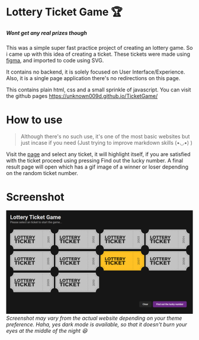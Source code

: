 # Lottery Ticket Game 🏆
##### *Wont get any real prizes though*
 
This was a simple super fast practice project of creating an lottery game. So i came up with this idea of creating a ticket. These tickets were made using [figma](https://figma.com), and imported to code using SVG. 

It contains no backend, it is solely focused on User Interface/Experience. Also, it is a single page application there's no redirections on this page.

This contains plain html, css and a small sprinkle of javascript. You can visit the github pages https://unknown009d.github.io/TicketGame/

# How to use
> Although there's no such use, it's one of the most basic websites but just incase if you need (Just trying to improve markdown skills (•◡•) )

Visit the [page](https://unknown009d.github.io/TicketGame/) and select any ticket, it will highlight itself, if you are satisfied with the ticket proceed using pressing Find out the lucky number. A final result page will open which has a gif image of a winner or loser depending on the random ticket number.

# Screenshot
![Home Page](Ss.jpg)
_Screenshot may vary from the actual website depending on your theme preference. Haha, yes dark mode is available, so that it doesn't burn your eyes at the middle of the night 😆_